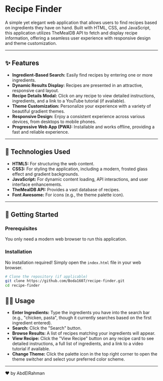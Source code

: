 # Recipe Finder

A simple yet elegant web application that allows users to find recipes based on ingredients they have on hand. Built with HTML, CSS, and JavaScript, this application utilizes TheMealDB API to fetch and display recipe information, offering a seamless user experience with responsive design and theme customization.

---

## ✨ Features

- **Ingredient-Based Search:** Easily find recipes by entering one or more ingredients.
- **Dynamic Results Display:** Recipes are presented in an attractive, responsive card layout.
- **Recipe Details Modal:** Click on any recipe to view detailed instructions, ingredients, and a link to a YouTube tutorial (if available).
- **Theme Customization:** Personalize your experience with a variety of beautiful gradient themes.
- **Responsive Design:** Enjoy a consistent experience across various devices, from desktops to mobile phones.
- **Progressive Web App (PWA):** Installable and works offline, providing a fast and reliable experience.

---

## 🚀 Technologies Used

- **HTML5:** For structuring the web content.
- **CSS3:** For styling the application, including a modern, frosted glass effect and gradient backgrounds.
- **JavaScript:** For dynamic content loading, API interactions, and user interface enhancements.
- **TheMealDB API:** Provides a vast database of recipes.
- **Font Awesome:** For icons (e.g., the theme palette icon).

---

## 🚦 Getting Started

### Prerequisites

You only need a modern web browser to run this application.

### Installation

No installation required! Simply open the `index.html` file in your web browser.

```bash
# Clone the repository (if applicable)
git clone https://github.com/Boda1607/recipe-finder.git
cd recipe-finder
```
## 👨‍💻 Usage

- **Enter Ingredients:** Type the ingredients you have into the search bar (e.g., "chicken, pasta", though it currently searches based on the first ingredient entered).
- **Search:** Click the "Search" button.
- **Browse Results:** A list of recipes matching your ingredients will appear.
- **View Recipe:** Click the "View Recipe" button on any recipe card to see detailed instructions, a full list of ingredients, and a link to a video tutorial if available.
- **Change Theme:** Click the palette icon in the top right corner to open the theme switcher and select your preferred color scheme.

---

❤️ by AbdElRahman
